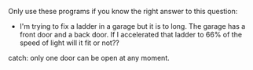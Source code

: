 Only use these programs if you know the right answer to this question: 
 - I'm trying to fix a ladder in a garage but it is to long. The garage has a front door and a back door. 
   If I accelerated that ladder to 66% of the speed of light will it fit or not??
   
catch: only one door can be open at any moment.
